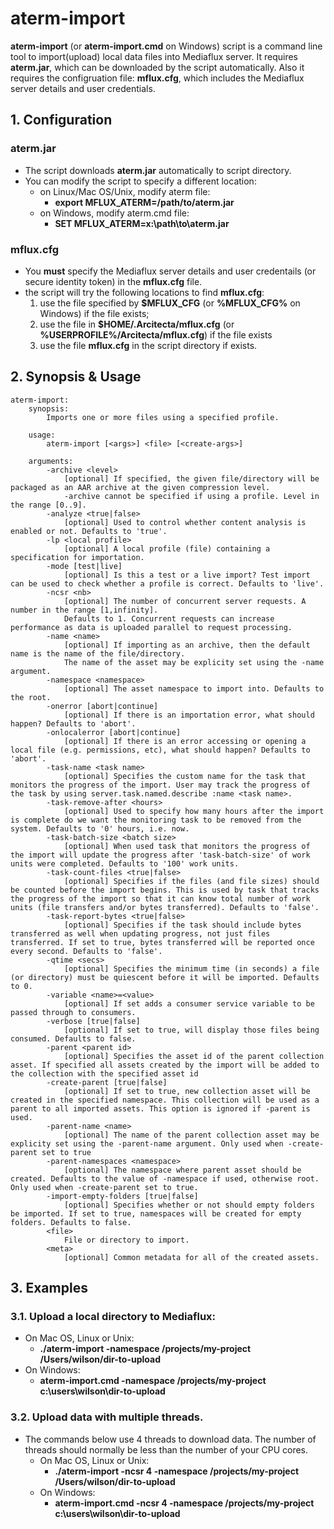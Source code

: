 # aterm-import

**aterm-import** (or **aterm-import.cmd** on Windows) script is a command line tool to import(upload) local data files into Mediaflux server. 
It requires **aterm.jar**, which can be downloaded by the script automatically. Also it requires the configruation file: **mflux.cfg**, which includes the Mediaflux server details and user credentials.

## 1. Configuration

### aterm.jar
* The script downloads **aterm.jar** automatically to script directory.
* You can modify the script to specify a different location:
  * on Linux/Mac OS/Unix, modify aterm file:
    * **export MFLUX_ATERM=/path/to/aterm.jar**
  * on Windows, modify aterm.cmd file:
    * **SET MFLUX_ATERM=x:\path\to\aterm.jar**

### mflux.cfg
* You **must** specify the Mediaflux server details and user credentails (or secure identity token) in the **mflux.cfg** file.
* the script will try the following locations to find **mflux.cfg**:
  1. use the file specified by **$MFLUX_CFG** (or **%MFLUX_CFG%** on Windows) if the file exists;
  2. use the file in **$HOME/.Arcitecta/mflux.cfg** (or **%USERPROFILE%/Arcitecta/mflux.cfg**) if the file exists
  3. use the file **mflux.cfg** in the script directory if exists.

## 2. Synopsis & Usage
```
aterm-import: 
	synopsis:
		Imports one or more files using a specified profile.

	usage:
		aterm-import [<args>] <file> [<create-args>]

	arguments:
		-archive <level>
			[optional] If specified, the given file/directory will be packaged as an AAR archive at the given compression level. 
			-archive cannot be specified if using a profile. Level in the range [0..9].
		-analyze <true|false>
			[optional] Used to control whether content analysis is enabled or not. Defaults to 'true'.
		-lp <local profile>
			[optional] A local profile (file) containing a specification for importation.
		-mode [test|live]
			[optional] Is this a test or a live import? Test import can be used to check whether a profile is correct. Defaults to 'live'.
		-ncsr <nb>
			[optional] The number of concurrent server requests. A number in the range [1,infinity].
			Defaults to 1. Concurrent requests can increase performance as data is uploaded parallel to request processing.
		-name <name>
			[optional] If importing as an archive, then the default name is the name of the file/directory.
			The name of the asset may be explicity set using the -name argument.
		-namespace <namespace>
			[optional] The asset namespace to import into. Defaults to the root.
		-onerror [abort|continue]
			[optional] If there is an importation error, what should happen? Defaults to 'abort'.
		-onlocalerror [abort|continue]
			[optional] If there is an error accessing or opening a local file (e.g. permissions, etc), what should happen? Defaults to 'abort'.
		-task-name <task name>
			[optional] Specifies the custom name for the task that monitors the progress of the import. User may track the progress of the task by using server.task.named.describe :name <task name>.
		-task-remove-after <hours>
			[optional] Used to specify how many hours after the import is complete do we want the monitoring task to be removed from the system. Defaults to '0' hours, i.e. now.
		-task-batch-size <batch size>
			[optional] When used task that monitors the progress of the import will update the progress after 'task-batch-size' of work units were completed. Defaults to '100' work units.
		-task-count-files <true|false>
			[optional] Specifies if the files (and file sizes) should be counted before the import begins. This is used by task that tracks the progress of the import so that it can know total number of work units (file transfers and/or bytes transferred). Defaults to 'false'.
		-task-report-bytes <true|false>
			[optional] Specifies if the task should include bytes transferred as well when updating progress, not just files transferred. If set to true, bytes transferred will be reported once every second. Defaults to 'false'.
		-qtime <secs>
			[optional] Specifies the minimum time (in seconds) a file (or directory) must be quiescent before it will be imported. Defaults to 0.
		-variable <name>=<value>
			[optional] If set adds a consumer service variable to be passed through to consumers.
		-verbose [true|false]
			[optional] If set to true, will display those files being consumed. Defaults to false.
		-parent <parent id>
			[optional] Specifies the asset id of the parent collection asset. If specified all assets created by the import will be added to the collection with the specified asset id
		-create-parent [true|false]
			[optional] If set to true, new collection asset will be created in the specified namespace. This collection will be used as a parent to all imported assets. This option is ignored if -parent is used.
		-parent-name <name>
			[optional] The name of the parent collection asset may be explicity set using the -parent-name argument. Only used when -create-parent set to true
		-parent-namespaces <namespace>
			[optional] The namespace where parent asset should be created. Defaults to the value of -namespace if used, otherwise root. Only used when -create-parent set to true.
		-import-empty-folders [true|false]
			[optional] Specifies whether or not should empty folders be imported. If set to true, namespaces will be created for empty folders. Defaults to false.
		<file>
			File or directory to import.
		<meta>
			[optional] Common metadata for all of the created assets.
```

## 3. Examples

### 3.1. Upload a local directory to Mediaflux:
* On Mac OS, Linux or Unix:
  * **./aterm-import -namespace /projects/my-project /Users/wilson/dir-to-upload**
* On Windows:
  * **aterm-import.cmd -namespace /projects/my-project c:\users\wilson\dir-to-upload**

### 3.2. Upload data with multiple threads. 
* The commands below use 4 threads to download data. The number of threads should normally be less than the number of your CPU cores.
  * On Mac OS, Linux or Unix:
    * **./aterm-import -ncsr 4 -namespace /projects/my-project /Users/wilson/dir-to-upload**
  * On Windows:
    * **aterm-import.cmd -ncsr 4 -namespace /projects/my-project c:\users\wilson\dir-to-upload**

